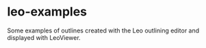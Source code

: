 # leo-examples

Some examples of outlines created with the Leo outlining editor and displayed with LeoViewer.
